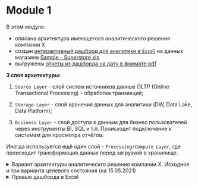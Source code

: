 # Module 1

В этом модуле:
- описана архитектура имеющегося аналитического решения компании X
- создан [интерактивный дашборд для аналитики в `Excel`](https://github.com/ReIZzz/DE-101/blob/main/Module%201/Superstore%20Dashboard/Superstore%20Dashboard.xlsx) на данных магазина [Sample - Superstore.xls](https://github.com/Data-Learn/data-engineering/blob/master/DE-101%20Modules/Module01/DE%20-%20101%20Lab%201.1/Sample%20-%20Superstore.xls)
- выгружены [отчеты из дашборда на дату в формате pdf](https://github.com/ReIZzz/DE-101/blob/main/Module%201/Superstore%20Dashboard/Состояние%20Superstore%20на%20дату.pdf)

**3 слоя архитектуры:**
1. `Source Layer` - слой систем источников данных OLTP (Online Transactional Processing) - обработка транзакций;

2. `Storage Layer` - слой хранения данных для аналитики (DW, Data Lake, Data Platform);

3. `Business Layer` - слой доступа к данным для бизнес пользователей через инструменты BI, SQL и т.п. Происходит подключение к системам для просмотра отчётов. 

Иногда используется ещё один слой - `Processing/Compute Layer`, где происходит трансформация данных перед загрузкой в хранилище.

<details>
  <summary>Вариант архитектуры аналитическго решения компании X. Исходное и три варианта целевого состояния (на 15.05.2021)</summary>
  
  ![Architecture](https://github.com/ReIZzz/DE-101/blob/main/Module%201/Architecture/Architecture.png)
  
</details>

<details>
  <summary>Превью дашборда в Excel</summary>
  
  ![Architecture](!!!!!!!!!!!!!!!!!!!!!!!!!!!!!!!!!!!)
  
</details>
